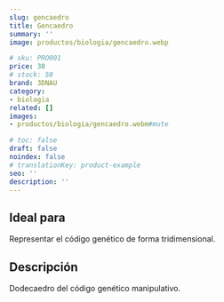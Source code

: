 ```yaml
---
slug: gencaedro
title: Gencaedro
summary: ''
image: productos/biologia/gencaedro.webp

# sku: PRO001
price: 30
# stock: 50
brand: 3DNAU
category:
- biologia
related: []
images:
- productos/biologia/gencaedro.webm#mute

# toc: false
draft: false
noindex: false
# translationKey: product-example
seo: ''
description: ''
---
```

## Ideal para

Representar el código genético de forma tridimensional. 

## Descripción

Dodecaedro del código genético manipulativo.